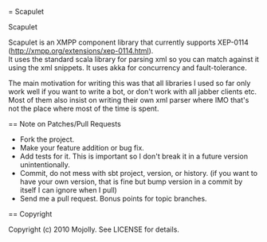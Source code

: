 = Scapulet 
  
  Scapulet 
  
Scapulet is an XMPP component library that currently supports XEP-0114 (http://xmpp.org/extensions/xep-0114.html).  
It uses the standard scala library for parsing xml so you can match against it using the xml snippets.
It uses akka for concurrency and fault-tolerance.

The main motivation for writing this was that all libraries I used so far only work well if you want to write a bot, or
don't work with all jabber clients etc. Most of them also insist on writing their own xml parser where IMO that's not
the place where most of the time is spent.

== Note on Patches/Pull Requests
 
* Fork the project.
* Make your feature addition or bug fix.
* Add tests for it. This is important so I don't break it in a
  future version unintentionally.
* Commit, do not mess with sbt project, version, or history.
  (if you want to have your own version, that is fine but bump version in a commit by itself I can ignore when I pull)
* Send me a pull request. Bonus points for topic branches.

== Copyright

Copyright (c) 2010 Mojolly. See LICENSE for details.
